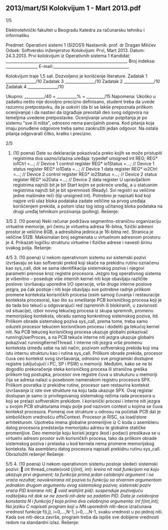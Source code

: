 2013/mart/SI Kolokvijum 1 - Mart 2013.pdf
--------------------------------------------------------------------------------


1/5

Elektrotehnički fakultet u Beogradu
Katedra za računarsku tehniku i informatiku

Predmet: Operativni sistemi 1 (SI2OS1)
Nastavnik: prof. dr Dragan Milićev
Odsek: Softversko inženjerstvo
Kolokvijum: Prvi, Mart 2013.
Datum: 24.3.2013.
Prvi kolokvijum iz Operativnih sistema 1
Kandidat: _____________________________________________________________
Broj indeksa: ________________  E-mail:______________________________________

Kolokvijum traje 1,5 sat. Dozvoljeno je korišćenje literature.
Zadatak 1 _______________/10   Zadatak 3 _______________/10
Zadatak 2 _______________/10   Zadatak 4 _______________/10

Ukupno: __________/40 = __________% = _________/15
Napomena: Ukoliko u zadatku nešto nije dovoljno precizno definisano, student treba da
uvede razumnu pretpostavku, da je uokviri (da bi se lakše prepoznala prilikom ocenjivanja) i
da  nastavi da  izgrađuje  preostali  deo  svog  odgovora  na  temeljima  uvedene  pretpostavke.
Ocenjivanje unutar potpitanja je po sistemu "sve ili ništa", odnosno nema parcijalnih poena.
Kod pitanja koja imaju ponuđene odgovore treba samo zaokružiti jedan  odgovor.  Na  ostala
pitanja odgovarati čitko, kratko i precizno.


2/5
1. (10 poena)
Date su deklaracije pokazivača preko kojih se može pristupiti registrima dva uazno/izlazna
uređaja:
typedef unsigned int REG;
REG* io1Ctrl =...;   // Device 1 control register
REG* io1Status =...; // Device 1 status register
REG* io1Data =...;   // Device 1 data register
REG* io2Ctrl =...;   // Device 2 control register
REG* io2Status =...; // Device 2 status register
REG* io2Data =...;   // Device 2 data register
U upravljačkim registrima najniži bit je bit Start kojim se pokreće uređaj,  a  u  statusnim
registrima najniži bit je bit spremnosti (Ready). Svi registri su veličine jedne mašinske reči
(tip unsigned int).
Potrebno je napisati kod koji najpre vrši ulaz bloka podataka zadate veličine sa prvog uređaja
korišćenjem  prekida,  a  potom  izlaz  tog  istog  učitanog  bloka  podataka  na  drugi  uređaj
tehnikom prozivanja (polling).
Rešenje:

3/5
2. (10 poena)
Neki  računar  podržava  segmentno-straničnu organizaciju virtuelne  memorije,  pri  čemu  je
virtuelna  adresa 16-bitna, fizički adresni prostor je veličine 8GB, a adresibilna jedinica je
16-bitna reč. Stranica je veličine 512B. Maksimalan broj segmenata u virtuelnom adresnom
prostoru je 4. Prikazati logičku strukturu virtuelne i fizičke adrese i navesti širinu svakog
polja.
Rešenje:

4/5
3. (10 poena)
U nekom operativnom sistemu svi sistemski pozivi izvršavaju se kao softverski prekid koji
skače  na  prekidnu  rutinu  označenu  kao sys_call,  dok  se  sama  identifikacija  sistemskog
poziva i njegovi parametri prenose kroz registre procesora. Jezgro tog operativnog sistema je
višenitno – poseduje  više  internih  kernel  niti  koje  obavljaju  različite  poslove:  izvršavaju
uporedne I/O operacije, vrše druge interne poslove jezgra, pa čak postoje i niti koje obavljaju
sve  potrebne  radnje prilikom promene konteksta korisničkih procesa (osim samog čuvanja i
restauracije  konteksta procesora), kao što su smeštanje PCB korisničkog procesa koji je do
tada bio tekući u odgovarajući red (spremnih ili blokiranih, u zavisnosti od situacije), izbor
novog tekućeg procesa iz skupa spremnih, promenu memorijskog konteksta, obradu samog
konkretnog  sistemskog  poziva,  itd.  Prilikom  obrade  sistemskog  poziva sys_call,  prema
tome, treba samo oduzeti procesor tekućem korisničkom procesu i dodeliti ga tekućoj kernel
niti.
Na PCB tekućeg korisničkog procesa ukazuje globalni pokazivač runningUserProces, a  na
PCB tekuće interne niti jezgra ukazuje globalni pokazivač runningKernelThread.  I  interne
niti jezgra vrše promenu konteksta između sebe na isti način, pozivom softverskog prekida
koji ima istu internu strukturu kao i rutina sys_call.
Prilikom   obrade   prekida,  procesor  čuva  ceo  kontekst  svog  izvršavanja,  odnosno  sve
programski dostupne registre (uključujući i PC, SP i PSW) u memoriji. Međutim, kako se ne
bi dogodilo prekoračenje steka korisničkog procesa ili stranična greška prilikom tog postupka,
procesor  ove  registre  čuva  u  strukuturu  u  memoriji  čija  se  adresa  nalazi  u  posebnom
namenskom  registru  procesora  SPX.  Prilikom  povratka  iz  prekidne  rutine,  procesor  sam
restaurira kontekst izvršavanja iz iste ove strukture na koju tada ukazuje SPX. Ovaj  registar
dostupan  je  samo  iz  privilegovanog  sistemskog  režima  rada  procesora  u  koji  se  prelazi
softverskim prekidom.
I korisnički procesi i interne niti jezgra u svojim PCB strukturama imaju polje pod  nazivom
context u kojima se čuva kontekst procesora. Pomeraj ove strukture u odnosu na početak PCB
dat je simboličkom vrednošću offsContext. Procesor je RISC, sa load/store arhitekturom.
Upotreba  imena  globalne  promenljive  iz  C  koda  u  asembleru  datog  procesora  predstavlja
memorijsku adresu te globalne statičke promenljive. Deo memorije koju koristi jezgro (kod i
podaci) preslikava se u virtuelni adresni prostor svih korisničkih procesa, tako da prilikom
obrade sistemskog poziva i prelaska u kod kernela nema promene memorijskog konteksta.
Na asembleru datog procesora napisati prekidnu rutinu sys_call. Obrazložiti rešenje!
Rešenje:

5/5
4. (10 poena)
U nekom operativnom sistemu postoje sledeći sistemski pozivi:
 int  thread_create(void (*)(int),  int):  kreira  nit  nad  funkcijom  na  koju
ukazuje prvi argument; ta funkcija prima jedan celobrojni argument i ne vraća rezultat;
novokreirana  nit  poziva  tu  funkciju  sa  stvarnim  argumentom  jednakim  drugom
argumentu ovog sistemskog poziva; sistemski poziv vraća PID kreirane niti;
 void wait(int pid): suspenduje pozivajuću roditeljsku nit dok se ne završi nit-dete
sa zadatim PID.
Data je celobrojna konstanta N i funkcija f koja prima dva celobrojna argumenta:
int f(int,int);
Na  jeziku  C  napisati program koji u N*N uporednih  niti-dece izračunava vrednost funkcije
f(i,j), i=0,...,N-1, j=0,...,N-1, svaku  vrednost  u  po  jednoj  niti.  Kada  sve  niti-deca
završe, program treba da ispiše sve dobijene vrednosti redom na standardni izlaz.
Rešenje:
